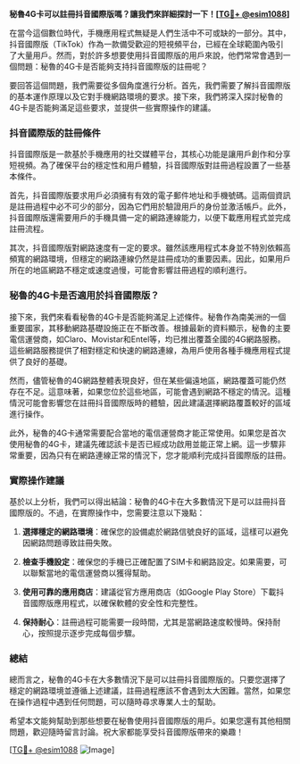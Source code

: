 **秘魯4G卡可以註冊抖音國際版嗎？讓我們來詳細探討一下！[[TG💪+ @esim1088](https://t.me/s/esim1088)]**

在當今這個數位時代，手機應用程式無疑是人們生活中不可或缺的一部分。其中，抖音國際版（TikTok）作為一款備受歡迎的短視頻平台，已經在全球範圍內吸引了大量用戶。然而，對於許多想要使用抖音國際版的用戶來說，他們常常會遇到一個問題：秘魯的4G卡是否能夠支持抖音國際版的註冊呢？

要回答這個問題，我們需要從多個角度進行分析。首先，我們需要了解抖音國際版的基本運作原理以及它對手機網路環境的要求。接下來，我們將深入探討秘魯的4G卡是否能夠滿足這些要求，並提供一些實際操作的建議。

### 抖音國際版的註冊條件

抖音國際版是一款基於手機應用的社交媒體平台，其核心功能是讓用戶創作和分享短視頻。為了確保平台的穩定性和用戶體驗，抖音國際版對註冊過程設置了一些基本條件。

首先，抖音國際版要求用戶必須擁有有效的電子郵件地址和手機號碼。這兩個資訊是註冊過程中必不可少的部分，因為它們用於驗證用戶的身份並激活帳戶。此外，抖音國際版還需要用戶的手機具備一定的網路連線能力，以便下載應用程式並完成註冊流程。

其次，抖音國際版對網路速度有一定的要求。雖然該應用程式本身並不特別依賴高頻寬的網路環境，但穩定的網路連線仍然是註冊成功的重要因素。因此，如果用戶所在的地區網路不穩定或速度過慢，可能會影響註冊過程的順利進行。

### 秘魯的4G卡是否適用於抖音國際版？

接下來，我們來看看秘魯的4G卡是否能夠滿足上述條件。秘魯作為南美洲的一個重要國家，其移動網路基礎設施正在不斷改善。根據最新的資料顯示，秘魯的主要電信運營商，如Claro、Movistar和Entel等，均已推出覆蓋全國的4G網路服務。這些網路服務提供了相對穩定和快速的網路連線，為用戶使用各種手機應用程式提供了良好的基礎。

然而，儘管秘魯的4G網路整體表現良好，但在某些偏遠地區，網路覆蓋可能仍然存在不足。這意味著，如果您位於這些地區，可能會遇到網路不穩定的情況。這種情況可能會影響您在註冊抖音國際版時的體驗，因此建議選擇網路覆蓋較好的區域進行操作。

此外，秘魯的4G卡通常需要配合當地的電信運營商才能正常使用。如果您是首次使用秘魯的4G卡，建議先確認該卡是否已經成功啟用並能正常上網。這一步驟非常重要，因為只有在網路連線正常的情況下，您才能順利完成抖音國際版的註冊。

### 實際操作建議

基於以上分析，我們可以得出結論：秘魯的4G卡在大多數情況下是可以註冊抖音國際版的。不過，在實際操作中，您需要注意以下幾點：

1. **選擇穩定的網路環境**：確保您的設備處於網路信號良好的區域，這樣可以避免因網路問題導致註冊失敗。
   
2. **檢查手機設定**：確保您的手機已正確配置了SIM卡和網路設定。如果需要，可以聯繫當地的電信運營商以獲得幫助。

3. **使用可靠的應用商店**：建議從官方應用商店（如Google Play Store）下載抖音國際版應用程式，以確保軟體的安全性和完整性。

4. **保持耐心**：註冊過程可能需要一段時間，尤其是當網路速度較慢時。保持耐心，按照提示逐步完成每個步驟。

### 總結

總而言之，秘魯的4G卡在大多數情況下是可以註冊抖音國際版的。只要您選擇了穩定的網路環境並遵循上述建議，註冊過程應該不會遇到太大困難。當然，如果您在操作過程中遇到任何問題，可以隨時尋求專業人士的幫助。

希望本文能夠幫助到那些想要在秘魯使用抖音國際版的用戶。如果您還有其他相關問題，歡迎隨時留言討論。祝大家都能享受抖音國際版帶來的樂趣！

[[TG💪+ @esim1088](https://t.me/s/esim1088) ![Image](https://i.postimg.cc/4NQfJmqS/Snipaste-2025-05-13-00-14-12.png)]